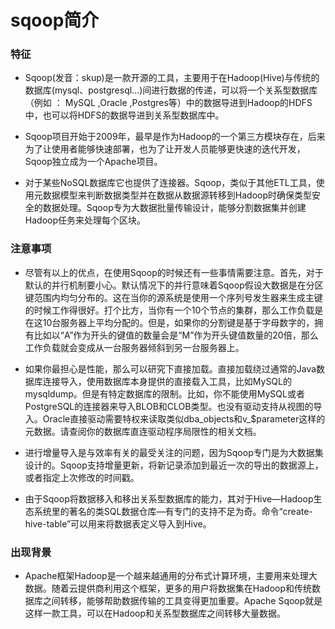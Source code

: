 # sqoop简介

### 特征

* Sqoop(发音：skup)是一款开源的工具，主要用于在Hadoop(Hive)与传统的数据库(mysql、postgresql...)间进行数据的传递，可以将一个关系型数据库（例如 ： MySQL ,Oracle ,Postgres等）中的数据导进到Hadoop的HDFS中，也可以将HDFS的数据导进到关系型数据库中。

* Sqoop项目开始于2009年，最早是作为Hadoop的一个第三方模块存在，后来为了让使用者能够快速部署，也为了让开发人员能够更快速的迭代开发，Sqoop独立成为一个Apache项目。

* 对于某些NoSQL数据库它也提供了连接器。Sqoop，类似于其他ETL工具，使用元数据模型来判断数据类型并在数据从数据源转移到Hadoop时确保类型安全的数据处理。Sqoop专为大数据批量传输设计，能够分割数据集并创建Hadoop任务来处理每个区块。

### 注意事项

* 尽管有以上的优点，在使用Sqoop的时候还有一些事情需要注意。首先，对于默认的并行机制要小心。默认情况下的并行意味着Sqoop假设大数据是在分区键范围内均匀分布的。这在当你的源系统是使用一个序列号发生器来生成主键的时候工作得很好。打个比方，当你有一个10个节点的集群，那么工作负载是在这10台服务器上平均分配的。但是，如果你的分割键是基于字母数字的，拥有比如以“A”作为开头的键值的数量会是“M”作为开头键值数量的20倍，那么工作负载就会变成从一台服务器倾斜到另一台服务器上。

* 如果你最担心是性能，那么可以研究下直接加载。直接加载绕过通常的Java数据库连接导入，使用数据库本身提供的直接载入工具，比如MySQL的mysqldump。但是有特定数据库的限制。比如，你不能使用MySQL或者PostgreSQL的连接器来导入BLOB和CLOB类型。也没有驱动支持从视图的导入。Oracle直接驱动需要特权来读取类似dba_objects和v_$parameter这样的元数据。请查阅你的数据库直连驱动程序局限性的相关文档。

* 进行增量导入是与效率有关的最受关注的问题，因为Sqoop专门是为大数据集设计的。Sqoop支持增量更新，将新记录添加到最近一次的导出的数据源上，或者指定上次修改的时间戳。

* 由于Sqoop将数据移入和移出关系型数据库的能力，其对于Hive—Hadoop生态系统里的著名的类SQL数据仓库—有专门的支持不足为奇。命令“create-hive-table”可以用来将数据表定义导入到Hive。

### 出现背景

* Apache框架Hadoop是一个越来越通用的分布式计算环境，主要用来处理大数据。随着云提供商利用这个框架，更多的用户将数据集在Hadoop和传统数据库之间转移，能够帮助数据传输的工具变得更加重要。Apache Sqoop就是这样一款工具，可以在Hadoop和关系型数据库之间转移大量数据。
